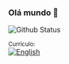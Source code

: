 ### Olá mundo 👋

<!--
**Roberto-Paulo/Roberto-Paulo** is a ✨ _special_ ✨ repository because its `README.md` (this file) appears on your GitHub profile.

Here are some ideas to get you started:

- 🔭 I’m currently working on ...
- 🌱 I’m currently learning ...
- 👯 I’m looking to collaborate on ...
- 🤔 I’m looking for help with ...
- 💬 Ask me about ...
- 📫 How to reach me: ...
- 😄 Pronouns: ...
- ⚡ Fun fact: ...
-->

![Github Status](https://github-readme-stats.vercel.app/api?username=roberto-paulo&show_icons=true)
<p><small>Currículo: </small><br />
  <a href="https://github.com/Roberto-Paulo/Roberto-Paulo/raw/master/CURRICULO-ROBERTO%20PAULO%20GOMES.pdf">
    <img
         src="https://img.shields.io/badge/-Português-1F6B75.svg?&style=flat-square&logo=DocuSign&logoColor=white"
         alt="English"
    />
  </a>
